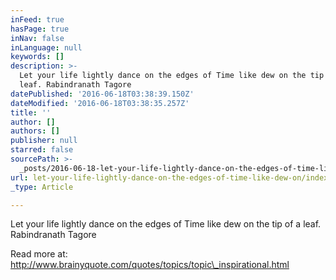 ```yaml
---
inFeed: true
hasPage: true
inNav: false
inLanguage: null
keywords: []
description: >-
  Let your life lightly dance on the edges of Time like dew on the tip of a
  leaf. Rabindranath Tagore
datePublished: '2016-06-18T03:38:39.150Z'
dateModified: '2016-06-18T03:38:35.257Z'
title: ''
author: []
authors: []
publisher: null
starred: false
sourcePath: >-
  _posts/2016-06-18-let-your-life-lightly-dance-on-the-edges-of-time-like-dew-on.md
url: let-your-life-lightly-dance-on-the-edges-of-time-like-dew-on/index.html
_type: Article

---
```

Let your life lightly dance on the edges of Time like dew on the tip of a leaf. Rabindranath Tagore

Read more at: http://www.brainyquote.com/quotes/topics/topic\_inspirational.html